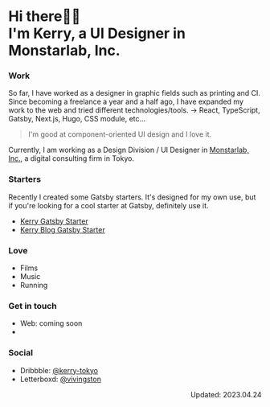 # Hi there👋🏻  <br/>I'm Kerry, a UI Designer in Monstarlab, Inc.

### Work
So far, I have worked as a designer in graphic fields such as printing and CI. Since becoming a freelance a year and a half ago, I have expanded my work to the web and tried different technologies/tools. → React, TypeScript, Gatsby, Next.js, Hugo, CSS module, etc...

> I'm good at component-oriented UI design and I love it. 

Currently, I am working as a Design Division / UI Designer in [Monstarlab, Inc.](https://monstar-lab.com/global/), a digital consulting firm in Tokyo.

### Starters
Recently I created some Gatsby starters. It's designed for my own use, but if you're looking for a cool starter at Gatsby, definitely use it.
- [Kerry Gatsby Starter](https://github.com/kerry-tokyo/kerry-gatsby-starter)
- [Kerry Blog Gatsby Starter](https://github.com/kerry-tokyo/kerry-blog-gatsby-starter)

### Love 
- Films
- Music
- Running

### Get in touch
- Web: coming soon
- 
### Social
- Dribbble: [@kerry-tokyo](https://dribbble.com/kerry-tokyo)
- Letterboxd: [@vivingston](https://letterboxd.com/vivingston/)

<p align="right">Updated: 2023.04.24</p>
